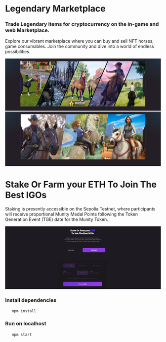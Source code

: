 # Legendary Marketplace

### Trade Legendary items for cryptocurrency on the in-game and web Marketplace.

Explore our vibrant marketplace where you can buy and sell NFT horses, game consumables. Join the community and dive into a world of endless possibilities.

![alt text](public/slide2.png)
![alt text](public/slide3.png)

# Stake Or Farm your ETH To Join The Best IGOs

Staking is presently accessible on the Sepolia Testnet, where participants will receive proportional Munity Medal Points following the Token Generation Event (TGE) date for the Munity Token.

![alt text](public/stake.jpg)


### Install dependencies

```
   npm install
```

### Run on localhost

```
   npm start
```
